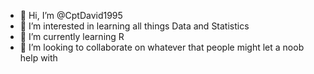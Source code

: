 - 👋 Hi, I’m @CptDavid1995
- 👀 I’m interested in learning all things Data and Statistics
- 🌱 I’m currently learning R
- 💞️ I’m looking to collaborate on whatever that people might let a noob help with

<!---
CptDavid1995/CptDavid1995 is a ✨ special ✨ repository because its `README.md` (this file) appears on your GitHub profile.
You can click the Preview link to take a look at your changes.
--->
